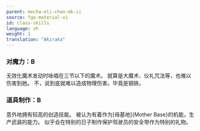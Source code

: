 ```yaml
---
parent: mecha-eli-chan-mk-ii
source: fgo-material-vi
id: class-skills
language: zh
weight: 1
translation: "Akiraka"
---
```


### 对魔力：B

无效化魔术发动时咏唱在三节以下的魔术。
就算是大魔术、仪礼咒法等，也难以伤害到她。
不，说到底就难以造成物理伤害。毕竟是钢铁。

### 道具制作：B

意外地拥有较高的创造技能。
被认为有着作为[母基地]{Mother Base}的机能，生产武装的能力。
似乎会在特别的日子制作保护驾驶员的安全带作为特别的礼物。
